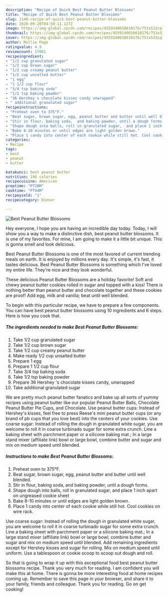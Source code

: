 ```yaml
---
description: "Recipe of Quick Best Peanut Butter Blossoms"
title: "Recipe of Quick Best Peanut Butter Blossoms"
slug: 1148-recipe-of-quick-best-peanut-butter-blossoms
date: 2020-09-20T04:50:11.127Z
image: https://img-global.cpcdn.com/recipes/4559140658610176/751x532cq70/best-peanut-butter-blossoms-recipe-main-photo.jpg
thumbnail: https://img-global.cpcdn.com/recipes/4559140658610176/751x532cq70/best-peanut-butter-blossoms-recipe-main-photo.jpg
cover: https://img-global.cpcdn.com/recipes/4559140658610176/751x532cq70/best-peanut-butter-blossoms-recipe-main-photo.jpg
author: Mollie Page
ratingvalue: 4.9
reviewcount: 17061
recipeingredient:
- "1/2 cup granulated sugar"
- "1/2 cup brown sugar"
- "1/2 cup creamy peanut butter"
- "1/2 cup unsalted butter"
- "1 egg"
- "1 1/2 cup flour"
- "3/4 tsp baking soda"
- "1/2 tsp baking powder"
- "36 Hershey s chocolate kisses candy unwrapped"
- " additional granulated sugar"
recipeinstructions:
- "Preheat oven to 375°F."
- "Beat sugar, brown sugar, egg, peanut butter and butter until well blended."
- "Stir in flour, baking soda,  and baking powder, until a dough forms."
- "Shape dough into balls, roll in granulated sugar,  and place 1 inch apart on ungreased cookie sheet"
- "Bake 8-10 minutes or until edges are light golden brown."
- "Place 1 candy into center of each cookie while still hot. Cool cookies on wire rack."
categories:
- Recipe
tags:
- best
- peanut
- butter

katakunci: best peanut butter 
nutrition: 196 calories
recipecuisine: American
preptime: "PT20M"
cooktime: "PT44M"
recipeyield: "1"
recipecategory: Dinner

---
```



![Best Peanut Butter Blossoms](https://img-global.cpcdn.com/recipes/4559140658610176/751x532cq70/best-peanut-butter-blossoms-recipe-main-photo.jpg)

Hey everyone, I hope you are having an incredible day today. Today, I will show you a way to make a distinctive dish, best peanut butter blossoms. It is one of my favorites. For mine, I am going to make it a little bit unique. This is gonna smell and look delicious.

Best Peanut Butter Blossoms is one of the most favored of current trending meals on earth. It is enjoyed by millions every day. It's simple, it's fast, it tastes delicious. Best Peanut Butter Blossoms is something which I've loved my entire life. They're nice and they look wonderful.

These delicious Peanut Butter Blossoms are a holiday favorite! Soft and chewy peanut butter cookies rolled in sugar and topped with a kiss! There is nothing better than peanut butter and chocolate together and these cookies are proof! Add egg, milk and vanilla; beat until well blended.


To begin with this particular recipe, we have to prepare a few components. You can have best peanut butter blossoms using 10 ingredients and 6 steps. Here is how you cook that.

<!--inarticleads1-->

##### The ingredients needed to make Best Peanut Butter Blossoms:

1. Take 1/2 cup granulated sugar
1. Take 1/2 cup brown sugar
1. Take 1/2 cup creamy peanut butter
1. Make ready 1/2 cup unsalted butter
1. Prepare 1 egg
1. Prepare 1 1/2 cup flour
1. Take 3/4 tsp baking soda
1. Take 1/2 tsp baking powder
1. Prepare 36 Hershey &#39;s chocolate kisses candy, unwrapped
1. Take  additional granulated sugar


We are pretty much peanut butter fanatics and bake up all sorts of yummy recipes using peanut butter like our popular Peanut Butter Balls, Chocolate Peanut Butter Pie Cups, and Chocolate. Use peanut butter cups: Instead of Hershey&#39;s kisses, feel free to press Reese&#39;s mini peanut butter cups (or any brand of pb cups that you love best) into the centers of your cookies. Use coarse sugar: Instead of rolling the dough in granulated white sugar, you are welcome to roll it in coarse turbinado sugar for some extra crunch. Line a baking sheet with parchment paper or a silicone baking mat.; In a large stand mixer (affiliate link) bowl or large bowl, combine butter and sugar and mix on medium speed until blended. 

<!--inarticleads2-->

##### Instructions to make Best Peanut Butter Blossoms:

1. Preheat oven to 375°F.
1. Beat sugar, brown sugar, egg, peanut butter and butter until well blended.
1. Stir in flour, baking soda,  and baking powder, until a dough forms.
1. Shape dough into balls, roll in granulated sugar,  and place 1 inch apart on ungreased cookie sheet
1. Bake 8-10 minutes or until edges are light golden brown.
1. Place 1 candy into center of each cookie while still hot. Cool cookies on wire rack.


Use coarse sugar: Instead of rolling the dough in granulated white sugar, you are welcome to roll it in coarse turbinado sugar for some extra crunch. Line a baking sheet with parchment paper or a silicone baking mat.; In a large stand mixer (affiliate link) bowl or large bowl, combine butter and sugar and mix on medium speed until blended. Add remaining ingredients except for Hershey kisses and sugar for rolling. Mix on medium speed until uniform. Use a tablespoon or cookie scoop to scoop out dough and roll. 

So that is going to wrap it up with this exceptional food best peanut butter blossoms recipe. Thank you very much for reading. I am confident you will make this at home. There is gonna be more interesting food at home recipes coming up. Remember to save this page in your browser, and share it to your family, friends and colleague. Thank you for reading. Go on get cooking!
